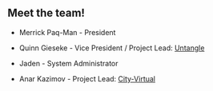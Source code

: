 ## Meet the team!

* Merrick Paq-Man - President

* Quinn Gieseke - Vice President / Project Lead: [Untangle](/untangle/)

* Jaden - System Administrator

* Anar Kazimov - Project Lead: [City-Virtual](/city-virtual/)